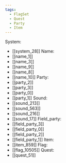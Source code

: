 ```yaml
---
tags:
  - FlagSet
  - Quest
  - Party
  - Item
---
```

System:
- [[system_28]]
Name:
- [[name_1]]
- [[name_3]]
- [[name_9]]
- [[name_8]]
- [[name_10]]
Party:
- [[party_2]]
- [[party_3]]
- [[party_0]]
- [[party_1]]
Sound:
- [[sound_213]]
- [[sound_563]]
- [[sound_216]]
- [[sound_17]]
Field_party:
- [[field_party_3]]
- [[field_party_0]]
- [[field_party_2]]
- [[field_party_1]]
Item:
- [[item_859]]
Flag:
- [[flag_10505]]
Quest:
- [[quest_51]]

